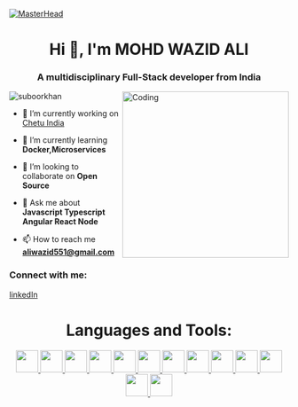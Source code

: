 [![MasterHead](https://static01.nyt.com/images/2020/12/23/business/23Techfix-illo/23Techfix-illo-superJumbo.gif)]()

<h1 align="center">Hi 👋, I'm MOHD WAZID ALI</h1>
<h3 align="center">A multidisciplinary Full-Stack developer from India</h3>
<img align="right" alt="Coding" height="300" src="https://lh3.googleusercontent.com/37nVJqGLxpaxA2aUK711TChzR7ITw4Iem2yaVMbt-3mE0H_8rc5v0hoTWGyvWLlFAXaCXnig1ZlFwf-7_F7Tzlll38RdKp5N69UUrYuvaT9pwNCQMTlpHhAiP8eW3xrxpATJwby9NyF-AO652kbKvoxxddkwzeyO4b5H8gm49TsF9ZqVrl-B2CxH6STiQkvcAEwo_5l6iaIMhpkVSnAEfCVyRulKYF09x8qoJgm9SfGpcS-BNyEm8No-Pu9K4YHj4Mug6CCIeDzrh7AIz1irVXBCb7GOrntPjMtrd72U-km3apzTRGbKDihpUPqI1I0nKF5vOb-HiwFnJpWBpcaQovLEScPwh7oazrbds8OF9dK-ekEVqlNA8XnqwZbnyBQwWa9UIaWUKMCJLmQEe5NkabBPfa5in7c666bxVGLa49O5eDcqsWgQCtFA445BwGHiTjGdgTsqv8w09kAdPG1mTz0z0MunwguxgmukhDKiSPdobWsULekH0CzjVLvTiCB1jkV5m1KthVUrYk5BEfQ_OUXSGtqF2ZWasXHIztcq8vQj3WDifYjM54zEnAC0F6ihRcIe2IUrCWc3q4SJ_a66KQF7tqg3dkxJHvDNk08CkmK4Qi4u5cGbqhTKtnIUbVqfi_L4k668zvgQzoWknIaOFLj8BHdgDm040-QNeYa5jHxoI54aGCcZWvyYNDKpTCjM3H9C5Wa_NBiz8K4K1UGFo7f72Hohtlk6zZIuDIaHsFgPdZKolN48v5OgYU16yVJWnkf70ltdnqhoagS1beETNEDR8NZl6ZUoyy6MZsowM6js3-e3CoBq3B8sgckPAKRFSmOOLixASe8df97eVE-d5IR7U8zII1cwCA2dQ-xE5jqyj_KH9PlfGWlZHxILkZtQ_84dFmy3gCxsnRR1Ga9kvrspgUitndOfDj24x4nTthmVNDUaT_l5twqS7ep2_M-5Sipig2z84o_PB-M6rq8z3i4GIPHUUvCrSSAGt36HYRBA3U8_FWnS8Mg=w1266-h1572-no?authuser=0"
        alt="wazid ali" />
<p align="left">
    <img src="https://komarev.com/ghpvc/?username=kimjayden&label=Profile%20views&color=0e75b6&style=flat"
        alt="suboorkhan" />
</p>


- 🔭 I’m currently working on [Chetu India](https://www.chetu.com/)

- 🌱 I’m currently learning **Docker,Microservices**

- 👯 I’m looking to collaborate on **Open Source**

- 💬 Ask me about **Javascript Typescript Angular React Node**

- 📫 How to reach me **aliwazid551@gmail.com**

<h3 align="left">Connect with me:</h3>

[linkedIn](https://www.linkedin.com/in/mohd-wazid-ali-8373aa185/)
<br/>

<h1 align="center">Languages and Tools:</h1>
<p align="center">
    <a href="#" target="_blank" rel="noreferrer">
        <img style="object-fit: cover;" height="40"  src="https://firebasestorage.googleapis.com/v0/b/personal-36b0f.appspot.com/o/tags%2FReact-icon.svg.png2022-09-07T21%3A50%3A04.880Z?alt=media&token=7530eb4d-969e-46d7-bf4a-879cff8ffcec" 
             />
    </a>
     <a href="#" target="_blank" rel="noreferrer">
        <img height="40"  src="https://firebasestorage.googleapis.com/v0/b/personal-36b0f.appspot.com/o/tags%2FTypescript_logo_2020.svg.png2022-09-07T21%3A50%3A59.507Z?alt=media&token=20fdfd2a-6572-4dfa-9625-92d885b786e2" 
             />
    </a>
       <a href="#" target="_blank" rel="noreferrer">
        <img height="40"  src="https://firebasestorage.googleapis.com/v0/b/personal-36b0f.appspot.com/o/tags%2F5847ea22cef1014c0b5e4833.png2022-09-07T21%3A51%3A48.267Z?alt=media&token=5bafd23a-fa37-478a-b69c-892aa8058155" 
             />
    </a>
        <a href="#" target="_blank" rel="noreferrer">
        <img height="40"  src="https://firebasestorage.googleapis.com/v0/b/personal-36b0f.appspot.com/o/tags%2F5848309bcef1014c0b5e4a9a.png2022-09-07T21%3A52%3A17.475Z?alt=media&token=dc553302-18df-4a3e-8251-3d7538ce0d18" 
             />
    </a>
       </a>
        <a href="#" target="_blank" rel="noreferrer">
        <img height="40"  src="https://firebasestorage.googleapis.com/v0/b/personal-36b0f.appspot.com/o/tags%2Fnodejs-logo-FBE122E377-seeklogo.com.png2022-09-07T21%3A54%3A46.658Z?alt=media&token=77c98739-4caa-46ca-9b71-256df5164854" 
             />
    </a>
            <a href="#" target="_blank" rel="noreferrer">
        <img height="40"  src="https://firebasestorage.googleapis.com/v0/b/personal-36b0f.appspot.com/o/tags%2F62a7475d223343fbc2207cff.png2022-09-07T21%3A57%3A16.343Z?alt=media&token=35b45df6-343b-4623-82ef-31b112e111af" 
             />
    </a>
     <a href="#" target="_blank" rel="noreferrer">
        <img height="40"  src="https://firebasestorage.googleapis.com/v0/b/personal-36b0f.appspot.com/o/tags%2F5847f40ecef1014c0b5e488a.png2022-09-07T21%3A57%3A52.801Z?alt=media&token=3ff744fb-5c31-4405-89fe-e3370750f014" 
             />
    </a>
         <a href="#" target="_blank" rel="noreferrer">
        <img height="40"  src="https://firebasestorage.googleapis.com/v0/b/personal-36b0f.appspot.com/o/tags%2FJavaScript-logo.png2022-09-07T22%3A07%3A53.003Z?alt=media&token=424ab6dc-5f2b-47be-9bf6-a593a68f6177" 
             />
    </a>
       <a href="#" target="_blank" rel="noreferrer">
        <img height="40"  src="https://firebasestorage.googleapis.com/v0/b/personal-36b0f.appspot.com/o/tags%2Fvertical-logo-monochromatic.webp2022-09-07T22%3A09%3A29.389Z?alt=media&token=4151dde7-14e8-4007-8598-bc44b268d20c" 
             />
    </a>
           <a href="#" target="_blank" rel="noreferrer">
        <img height="40"  src="https://firebasestorage.googleapis.com/v0/b/personal-36b0f.appspot.com/o/tags%2F58480a44cef1014c0b5e4917.png2022-09-07T22%3A10%3A09.592Z?alt=media&token=2738f86e-6321-4706-83c0-1615944db63a" 
             />
    </a>
               <a href="#" target="_blank" rel="noreferrer">
        <img height="40"  src="https://firebasestorage.googleapis.com/v0/b/personal-36b0f.appspot.com/o/tags%2Fbootstrap-logo.png2022-09-07T22%3A21%3A00.058Z?alt=media&token=f6556aa6-80c7-4e56-a72e-24ec5f491137" 
             />
                       <a href="#" target="_blank" rel="noreferrer">
        <img height="40"  src="https://firebasestorage.googleapis.com/v0/b/personal-36b0f.appspot.com/o/tags%2FData-structure-and-algorithms.png2022-09-07T22%3A01%3A25.710Z?alt=media&token=2542007b-82cd-4581-b722-b94745d81182" 
             />
    </a>
          <a href="#" target="_blank" rel="noreferrer">
        <img height="40"  src="https://firebasestorage.googleapis.com/v0/b/personal-36b0f.appspot.com/o/tags%2F25231.png2022-09-07T22%3A02%3A59.833Z?alt=media&token=a62cba92-42fc-4991-9cd0-dee2768eac3d" 
             />
    </a>
</p>
